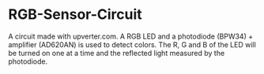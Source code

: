 RGB-Sensor-Circuit
==================

A circuit made with upverter.com. A RGB LED and a photodiode (BPW34) + amplifier (AD620AN) is used to detect colors. The R, G and B of the LED will be turned on one at a time and the reflected light measured by the photodiode.
